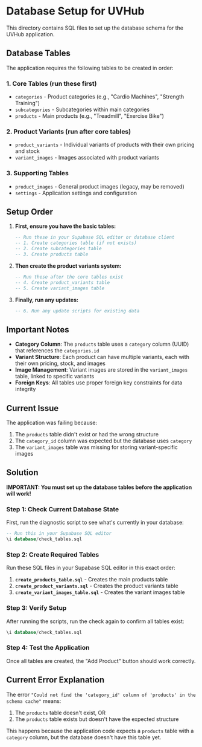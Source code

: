 # Database Setup for UVHub

This directory contains SQL files to set up the database schema for the UVHub application.

## Database Tables

The application requires the following tables to be created in order:

### 1. Core Tables (run these first)
- `categories` - Product categories (e.g., "Cardio Machines", "Strength Training")
- `subcategories` - Subcategories within main categories
- `products` - Main products (e.g., "Treadmill", "Exercise Bike")

### 2. Product Variants (run after core tables)
- `product_variants` - Individual variants of products with their own pricing and stock
- `variant_images` - Images associated with product variants

### 3. Supporting Tables
- `product_images` - General product images (legacy, may be removed)
- `settings` - Application settings and configuration

## Setup Order

1. **First, ensure you have the basic tables:**
   ```sql
   -- Run these in your Supabase SQL editor or database client
   -- 1. Create categories table (if not exists)
   -- 2. Create subcategories table
   -- 3. Create products table
   ```

2. **Then create the product variants system:**
   ```sql
   -- Run these after the core tables exist
   -- 4. Create product_variants table
   -- 5. Create variant_images table
   ```

3. **Finally, run any updates:**
   ```sql
   -- 6. Run any update scripts for existing data
   ```

## Important Notes

- **Category Column**: The `products` table uses a `category` column (UUID) that references the `categories.id`
- **Variant Structure**: Each product can have multiple variants, each with their own pricing, stock, and images
- **Image Management**: Variant images are stored in the `variant_images` table, linked to specific variants
- **Foreign Keys**: All tables use proper foreign key constraints for data integrity

## Current Issue

The application was failing because:
1. The `products` table didn't exist or had the wrong structure
2. The `category_id` column was expected but the database uses `category`
3. The `variant_images` table was missing for storing variant-specific images

## Solution

**IMPORTANT: You must set up the database tables before the application will work!**

### Step 1: Check Current Database State
First, run the diagnostic script to see what's currently in your database:
```sql
-- Run this in your Supabase SQL editor
\i database/check_tables.sql
```

### Step 2: Create Required Tables
Run these SQL files in your Supabase SQL editor in this exact order:

1. **`create_products_table.sql`** - Creates the main products table
2. **`create_product_variants.sql`** - Creates the product variants table  
3. **`create_variant_images_table.sql`** - Creates the variant images table

### Step 3: Verify Setup
After running the scripts, run the check again to confirm all tables exist:
```sql
\i database/check_tables.sql
```

### Step 4: Test the Application
Once all tables are created, the "Add Product" button should work correctly.

## Current Error Explanation

The error `"Could not find the 'category_id' column of 'products' in the schema cache"` means:
1. The `products` table doesn't exist, OR
2. The `products` table exists but doesn't have the expected structure

This happens because the application code expects a `products` table with a `category` column, but the database doesn't have this table yet.

